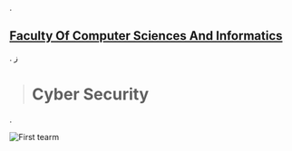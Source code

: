 .

## [Faculty Of Computer Sciences And Informatics]()

.
ز

> #   Cyber Security
>
.

![First  tearm](https://github.com/IsmealAlAswad/Cyber-Security/assets/146756819/42e8765d-4296-46b2-be2a-f7b23aca5741)

